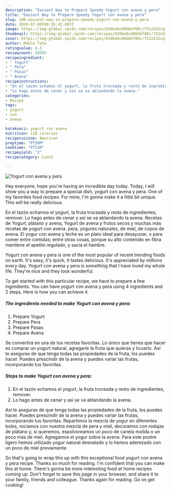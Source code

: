 ```yaml
---
description: "Easiest Way to Prepare Speedy Yogurt con avena y pera"
title: "Easiest Way to Prepare Speedy Yogurt con avena y pera"
slug: 106-easiest-way-to-prepare-speedy-yogurt-con-avena-y-pera
date: 2020-07-09T09:35:43.887Z
image: https://img-global.cpcdn.com/recipes/d3dbe8cd66bbf00c/751x532cq70/yogurt-con-avena-y-pera-foto-principal.jpg
thumbnail: https://img-global.cpcdn.com/recipes/d3dbe8cd66bbf00c/751x532cq70/yogurt-con-avena-y-pera-foto-principal.jpg
cover: https://img-global.cpcdn.com/recipes/d3dbe8cd66bbf00c/751x532cq70/yogurt-con-avena-y-pera-foto-principal.jpg
author: Mable Tate
ratingvalue: 4.3
reviewcount: 20293
recipeingredient:
- " Yogurt"
- " Pera"
- " Pasas"
- " Avena"
recipeinstructions:
- "En el tazón echamos el yogurt, la fruta troceada y resto de ingredientes, remover."
- "Lo hago antes de cenar y así se va ablandando la avena."
categories:
- Recipe
tags:
- yogurt
- con
- avena

katakunci: yogurt con avena 
nutrition: 118 calories
recipecuisine: American
preptime: "PT39M"
cooktime: "PT52M"
recipeyield: "2"
recipecategory: Lunch

---
```



![Yogurt con avena y pera](https://img-global.cpcdn.com/recipes/d3dbe8cd66bbf00c/751x532cq70/yogurt-con-avena-y-pera-foto-principal.jpg)

Hey everyone, hope you're having an incredible day today. Today, I will show you a way to prepare a special dish, yogurt con avena y pera. One of my favorites food recipes. For mine, I'm gonna make it a little bit unique. This will be really delicious.

En el tazón echamos el yogurt, la fruta troceada y resto de ingredientes, remover. Lo hago antes de cenar y así se va ablandando la avena. Recetas de Yogurt, plátano y avena, Yogurt de avena y frutos secos y muchas más recetas de yogurt con avena. pera, yogures naturales, de miel, de copos de avena. El yogur con avena y leche es un plato ideal para desayunar, o para comer entre comidas; entre otras cosas, porque su alto contenido en fibra mantiene el apetito regulado, y sacia el hambre.

Yogurt con avena y pera is one of the most popular of recent trending foods on earth. It's easy, it's quick, it tastes delicious. It's appreciated by millions every day. Yogurt con avena y pera is something that I have loved my whole life. They're nice and they look wonderful.


To get started with this particular recipe, we have to prepare a few ingredients. You can have yogurt con avena y pera using 4 ingredients and 2 steps. Here is how you can achieve it.

<!--inarticleads1-->

##### The ingredients needed to make Yogurt con avena y pera:

1. Prepare  Yogurt
1. Prepare  Pera
1. Prepare  Pasas
1. Prepare  Avena


Se convertirá en una de tus recetas favoritas. Lo único que tienes que hacer es comprar un yogurt natural, agregarle la fruta que quieras y licuarlo. Así te aseguras de que tenga todas las propiedades de la fruta, los puedes hacer. Puedes prescindir de la avena y puedes variar las frutas, incorporando tus favoritas. 

<!--inarticleads2-->

##### Steps to make Yogurt con avena y pera:

1. En el tazón echamos el yogurt, la fruta troceada y resto de ingredientes, remover.
1. Lo hago antes de cenar y así se va ablandando la avena.


Así te aseguras de que tenga todas las propiedades de la fruta, los puedes hacer. Puedes prescindir de la avena y puedes variar las frutas, incorporando tus favoritas. Repartimos la mezcla de yogur en diferentes boles, rociamos con nuestra mezcla de pera y miel, decoramos con rodajas de plátano y, si queremos, espolvoreamos un poco de canela molida o un poco más de miel. Agregamos el yogur sobre la avena. Para este postre ligero hemos utilizado yogur natural desnatado y lo hemos aderezado con un poco de miel previamente. 

So that's going to wrap this up with this exceptional food yogurt con avena y pera recipe. Thanks so much for reading. I'm confident that you can make this at home. There's gonna be more interesting food at home recipes coming up. Don't forget to save this page in your browser, and share it to your family, friends and colleague. Thanks again for reading. Go on get cooking!
